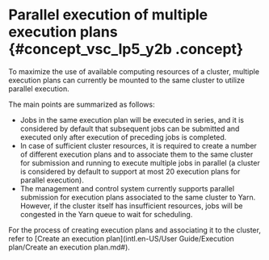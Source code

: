 # Parallel execution of multiple execution plans {#concept_vsc_lp5_y2b .concept}

To maximize the use of available computing resources of a cluster, multiple execution plans can currently be mounted to the same cluster to utilize parallel execution.

The main points are summarized as follows:

-   Jobs in the same execution plan will be executed in series, and it is considered by default that subsequent jobs can be submitted and executed only after execution of preceding jobs is completed.
-   In case of sufficient cluster resources, it is required to create a number of different execution plans and to associate them to the same cluster for submission and running to execute multiple jobs in parallel \(a cluster is considered by default to support at most 20 execution plans for parallel execution\).
-   The management and control system currently supports parallel submission for execution plans associated to the same cluster to Yarn. However, if the cluster itself has insufficient resources, jobs will be congested in the Yarn queue to wait for scheduling.

For the process of creating execution plans and associating it to the cluster, refer to [Create an execution plan](intl.en-US/User Guide/Execution plan/Create an execution plan.md#).

